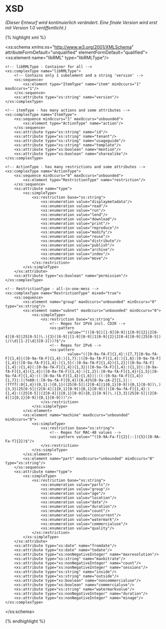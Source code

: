 # XSD

*(Dieser Entwurf wird kontinuierlich verändert. Eine finale Version wird erst mit Version 1.0 veröffentlicht.)*

{% highlight xml %}


<?xml version="1.0" encoding="UTF-8"?>
<xs:schema xmlns:xs="http://www.w3.org/2001/XMLSchema" attributeFormDefault="unqualified"
           elementFormDefault="qualified">
    <xs:element name="libRML" type="libRMLType"/>

    <!-- libRMLType - Container for all -->
    <xs:complexType name="libRMLType">
        <!-- Contains only 1 subelement and a string 'version' -->
        <xs:sequence>
            <xs:element type="ItemType" name="item" minOccurs="1" maxOccurs="1"/>
        </xs:sequence>
        <xs:attribute type="xs:string" name="version"/>
    </xs:complexType>

    <!-- itemType - has many actions and some attributes -->
    <xs:complexType name="ItemType">
        <xs:sequence minOccurs="1" maxOccurs="unbounded">
            <xs:element type="ActionType" name="action"/>
        </xs:sequence>
        <xs:attribute type="xs:string" name="id"/>
        <xs:attribute type="xs:string" name="tenant"/>
        <xs:attribute type="xs:string" name="usageguide"/>
        <xs:attribute type="xs:string" name="template"/>
        <xs:attribute type="xs:boolean" name="mention"/>
        <xs:attribute type="xs:boolean" name="sharealike"/>
    </xs:complexType>

    <!-- ActionType - has many restrictions and some attributes -->
    <xs:complexType name="ActionType">
        <xs:sequence minOccurs="0" maxOccurs="unbounded">
            <xs:element type="RestrictionType" name="restriction"/>
        </xs:sequence>
        <xs:attribute name="type">
            <xs:simpleType>
                <xs:restriction base="xs:string">
                    <xs:enumeration value="displaymetadata"/>
                    <xs:enumeration value="read"/>
                    <xs:enumeration value="run"/>
                    <xs:enumeration value="lend"/>
                    <xs:enumeration value="download"/>
                    <xs:enumeration value="print"/>
                    <xs:enumeration value="reproduce"/>
                    <xs:enumeration value="modify"/>
                    <xs:enumeration value="reuse"/>
                    <xs:enumeration value="distribute"/>
                    <xs:enumeration value="publish"/>
                    <xs:enumeration value="archive"/>
                    <xs:enumeration value="index"/>
                    <xs:enumeration value="move"/>
                </xs:restriction>
            </xs:simpleType>
        </xs:attribute>
        <xs:attribute type="xs:boolean" name="permission"/>
    </xs:complexType>

    <!-- RestrictionType - all-in-one-mess -->
    <xs:complexType name="RestrictionType" mixed="true">
        <xs:sequence>
            <xs:element name="group" maxOccurs="unbounded" minOccurs="0" type="xs:string"/>
            <xs:element name="subnet" maxOccurs="unbounded" minOccurs="0">
                <xs:simpleType>
                    <xs:restriction base="xs:string">
                        <!-- Regex for IPV4 incl. CDIR -->
                        <xs:pattern
                                value="^(([0-9]|[1-9][0-9]|1[0-9]{2}|2[0-4][0-9]|25[0-5])\.){3}([0-9]|[1-9][0-9]|1[0-9]{2}|2[0-4][0-9]|25[0-5])(/(\d|[1-2]\d|3[0-2]))?$"/>
                        <!-- Regex for IPv6 -->
                        <xs:pattern
                                value="(([0-9a-fA-F]{1,4}:){7,7}[0-9a-fA-F]{1,4}|([0-9a-fA-F]{1,4}:){1,7}:|([0-9a-fA-F]{1,4}:){1,6}:[0-9a-fA-F]{1,4}|([0-9a-fA-F]{1,4}:){1,5}(:[0-9a-fA-F]{1,4}){1,2}|([0-9a-fA-F]{1,4}:){1,4}(:[0-9a-fA-F]{1,4}){1,3}|([0-9a-fA-F]{1,4}:){1,3}(:[0-9a-fA-F]{1,4}){1,4}|([0-9a-fA-F]{1,4}:){1,2}(:[0-9a-fA-F]{1,4}){1,5}|[0-9a-fA-F]{1,4}:((:[0-9a-fA-F]{1,4}){1,6})|:((:[0-9a-fA-F]{1,4}){1,7}|:)|fe80:(:[0-9a-fA-F]{0,4}){0,4}%[0-9a-zA-Z]{1,}|::(ffff(:0{1,4}){0,1}:){0,1}((25[0-5]|(2[0-4]|1{0,1}[0-9]){0,1}[0-9])\.){3,3}(25[0-5]|(2[0-4]|1{0,1}[0-9]){0,1}[0-9])|([0-9a-fA-F]{1,4}:){1,4}:((25[0-5]|(2[0-4]|1{0,1}[0-9]){0,1}[0-9])\.){3,3}(25[0-5]|(2[0-4]|1{0,1}[0-9]){0,1}[0-9]))"/>
                    </xs:restriction>
                </xs:simpleType>
            </xs:element>
            <xs:element name="machine" maxOccurs="unbounded" minOccurs="0">
                <xs:simpleType>
                    <xs:restriction base="xs:string">
                        <!-- Regex for MAC-48 values -->
                        <xs:pattern value="^([0-9A-Fa-f]{2}[:-]){5}([0-9A-Fa-f]{2})$"/>
                    </xs:restriction>
                </xs:simpleType>
            </xs:element>
            <xs:element name="part" maxOccurs="unbounded" minOccurs="0" type="xs:string"/>
        </xs:sequence>
        <xs:attribute name="type">
            <xs:simpleType>
                <xs:restriction base="xs:string">
                    <xs:enumeration value="parts"/>
                    <xs:enumeration value="group"/>
                    <xs:enumeration value="age"/>
                    <xs:enumeration value="location"/>
                    <xs:enumeration value="date"/>
                    <xs:enumeration value="duration"/>
                    <xs:enumeration value="count"/>
                    <xs:enumeration value="concurrent"/>
                    <xs:enumeration value="watermark"/>
                    <xs:enumeration value="commercialuse"/>
                    <xs:enumeration value="quality"/>
                </xs:restriction>
            </xs:simpleType>
        </xs:attribute>
        <xs:attribute type="xs:date" name="fromdate"/>
        <xs:attribute type="xs:date" name="todate"/>
        <xs:attribute type="xs:nonNegativeInteger" name="maxresolution"/>
        <xs:attribute type="xs:string" name="maxbitrate"/>
        <xs:attribute type="xs:nonNegativeInteger" name="count"/>
        <xs:attribute type="xs:nonNegativeInteger" name="sessions"/>
        <xs:attribute type="xs:string" name="inside"/>
        <xs:attribute type="xs:string" name="outside"/>
        <xs:attribute type="xs:boolean" name="noncommercialuse"/>
        <xs:attribute type="xs:boolean" name="commercialuse"/>
        <xs:attribute type="xs:string" name="watermarkvalue"/>
        <xs:attribute type="xs:nonNegativeInteger" name="duration"/>
        <xs:attribute type="xs:nonNegativeInteger" name="minage"/>
    </xs:complexType>
</xs:schema>

{% endhighlight %}
